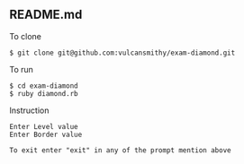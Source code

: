 ## README.md

To clone

```
$ git clone git@github.com:vulcansmithy/exam-diamond.git
```



To run

```
$ cd exam-diamond
$ ruby diamond.rb
```



Instruction

```
Enter Level value
Enter Border value

To exit enter "exit" in any of the prompt mention above
```

